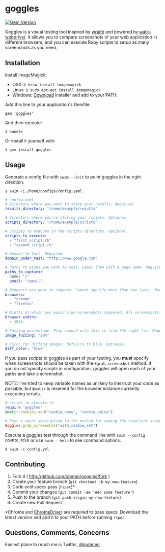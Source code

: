 # goggles
[![Gem Version](https://badge.fury.io/rb/goggles.png)](http://badge.fury.io/rb/goggles)

Goggles is a visual testing tool inspired by [wraith](http://github.com/bbc-news/wraith) and powered by [watir-webdriver](http://github.com/watir/watir-webdriver). It allows you to compare screenshots of your web application in different browsers, and you can execute Ruby scripts to setup as many screenshots as you need.

## Installation

Install ImageMagick:

* OSX: `$ brew install imagemagick`
* Linux: `$ sudo apt-get install imagemagick`
* Windows: [Download](http://www.imagemagick.org/script/binary-releases.php#windows) installer and add to your PATH.

Add this line to your application's Gemfile:

    gem 'goggles'

And then execute:

    $ bundle

Or install it yourself with:

    $ gem install goggles

## Usage

Generate a config file with `swim --init` to point goggles in the right direction.

    $ swim -i /home/configs/config.yaml

``` yaml
# config.yaml
# Directory where you want to store your results. Required.
results_directory: "/home/example/results"

# Directory where you're storing your scripts. Optional.
scripts_directory: "/home/example/scripts"

# Scripts to execute in the scripts directory. Optional.
scripts_to_execute:
  - "first_script.rb"
  - "second_script.rb"

# Domain to test. Required.
domain_under_test: "http://www.google.com"

# Paths to pages you want to test. Label them with a page name. Required.
paths_to_capture: 
  home: "/"
  gmail: "/gmail"

# Browsers you want to compare. Cannot specify more than two (yet). Required.
browsers:
  - "chrome"
  - "firefox"

# Widths at which you would like screenshots compared. All screenshots will be taken at a height of 768. Required.
browser_widths:
  - 1024

# Fuzzing percentage. Play around with this to find the right fit. Required.
image_fuzzing: "20%"

# Color for diffing images. Defaults to blue. Optional.
diff_color: "blue"
```

If you pass scripts to goggles as part of your testing, you **must** specify when screenshots should be taken with the `#grab_screenshot` method. If you do not specify scripts in configuration, goggles will open each of your paths and take a screenshot.

NOTE: I've tried to keep variable names as unlikely to interrupt your code as possible, but `@watir` is reserved for the browser instance currently executing scripts.

``` ruby
# script_to_execute.rb
require 'goggles'
@watir.cookies.add("cookie_name", "cookie_value")

# Pass a short description to the method for naming the resultant screenshot
Goggles.grab_screenshot("with_cookie_set")
```

Execute a goggles test through the command line with `swim --config CONFIG_FILE` or use `swim --help` to see command options.

    $ swim -c config.yml

## Contributing

1. Fork it ( http://github.com/jdenen/goggles/fork )
2. Create your feature branch (`git checkout -b my-new-feature`)
3. Code until specs pass (`rspec`)*
4. Commit your changes (`git commit -am 'Add some feature'`)
5. Push to the branch (`git push origin my-new-feature`)
6. Create new Pull Request

\*Chrome and [ChromeDriver](http://code.google.com/p/selenium/wiki/ChromeDriver) are required to pass specs. Download the latest version and add it to your PATH before running `rspec`.

## Questions, Comments, Concerns
Easiest place to reach me is Twitter, [@jpdenen](http://twitter.com/jpdenen)
